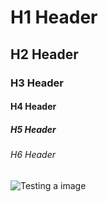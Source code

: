 # H1 Header
## H2 Header
### H3 Header
#### H4 Header
##### H5 Header
###### H6 Header

![Testing a image](https://hechingerreport.org/wp-content/uploads/2018/04/Jennifer-Heller-Buckley-PHOTO1.jpg)
